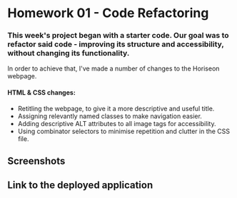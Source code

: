 # Homework 01 - Code Refactoring

### This week's project began with a starter code. Our goal was to refactor said code - improving its structure and accessibility, without changing its functionality.

In order to achieve that, I've made a number of changes to the Horiseon webpage.

#### HTML & CSS changes:

- Retitling the webpage, to give it a more descriptive and useful title.
- Assigning relevantly named classes to make navigation easier.
- Adding descriptive ALT attributes to all image tags for accessibility.
- Using combinator selectors to minimise repetition and clutter in the CSS file.

## Screenshots

## Link to the deployed application

